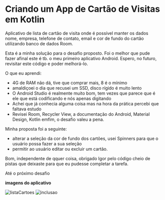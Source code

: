 # Criando um App de Cartão de Visitas em Kotlin

Aplicativo de lista de cartão de visita onde é possível manter os dados nome, empresa, telefone de contato, email e cor de fundo do cartão utilizando banco de dados Room.

Esta é a minha solução para o desafio proposto. 
Foi o melhor que pude fazer afinal este é tb. o meu primeiro aplicativo Android.  Espero, no futuro, revisitar este código e poder melhorá-lo.

O que eu aprendi:

- 4G de RAM não dá,  tive que comprar mais, 8 é o mínimo
- amaldiçoei o dia que recusei um SSD, disco rígido é muito lento
- O Android Studio é realmente muito bom, tem vezes que parece que é ele que está codificando e nós apenas digitando
- Achei que já conhecia alguma coisa mas na hora da prática percebi que faltava estudo
- Revisei Room, Recycler View, a documentação do Android, Material Design, Kotlin emfim, o desafio valeu a pena.

Minha proposta foi a seguinte:

- alterar a seleção da cor de fundo dos cartões, usei Spinners para que o usuário possa fazer a sua seleção
- permitir ao usuário editar ou excluir um cartão.

Bom, independente de qquer coisa, obrigado Igor pelo código cheio de pistas que deixaste para que eu pudesse completar a tarefa.

Até o próximo desafio



**imagens do aplicativo**

![listaCartoes](https://user-images.githubusercontent.com/86971806/132377391-445ab697-b500-457c-8b5b-de15751b98cb.PNG)
![inclusao](https://user-images.githubusercontent.com/86971806/132377247-91441e77-cbf7-4655-bbbe-cdc4c673efb2.PNG)
